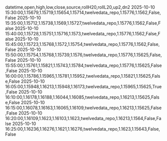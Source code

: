 datetime,open,high,low,close,source,rollH20,rollL20,up2,dn2
2025-10-10 15:30:00,1.15679,1.15719,1.15654,1.15714,twelvedata_repo,1.15776,1.1562,False,False
2025-10-10 15:35:00,1.15712,1.15738,1.1569,1.15727,twelvedata_repo,1.15776,1.1562,False,False
2025-10-10 15:40:00,1.15728,1.15751,1.15716,1.1573,twelvedata_repo,1.15776,1.1562,False,False
2025-10-10 15:45:00,1.15723,1.15768,1.1572,1.15754,twelvedata_repo,1.15776,1.1562,False,False
2025-10-10 15:50:00,1.15754,1.15768,1.15739,1.1576,twelvedata_repo,1.15776,1.15625,False,False
2025-10-10 15:55:00,1.15761,1.15821,1.15743,1.15784,twelvedata_repo,1.15776,1.15625,False,False
2025-10-10 16:00:00,1.15786,1.15965,1.15781,1.15952,twelvedata_repo,1.15821,1.15625,False,False
2025-10-10 16:05:00,1.15948,1.16213,1.15948,1.16173,twelvedata_repo,1.15965,1.15625,True,False
2025-10-10 16:10:00,1.16178,1.16188,1.16044,1.16085,twelvedata_repo,1.16213,1.15625,False,False
2025-10-10 16:15:00,1.16078,1.16163,1.16065,1.16109,twelvedata_repo,1.16213,1.15625,False,False
2025-10-10 16:20:00,1.16109,1.1623,1.16103,1.1623,twelvedata_repo,1.16213,1.1564,False,False
2025-10-10 16:25:00,1.16236,1.16276,1.1621,1.16276,twelvedata_repo,1.1623,1.15643,False,False
